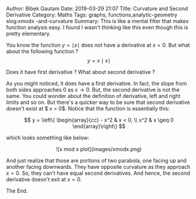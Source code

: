Author: Bibek Gautam
Date: 2019-03-29 21:07
Title: Curvature and Second Derivative
Category: Maths
Tags: graphs, functions,analytic-geometry
slog:xmodx -and-curvature
Summary: This is like a mental filter that makes function analysis easy. I found I wasn't thinking like this even though this is pretty elementary.

You know the function $y = \mid x \mid$ does not have a derivative at $x = 0$.
But what about the following function ?
$$  y  = x \mid x \mid $$

Does it have first derivative ? What about second derivative ?

As you might noticed, it does have a first derivative. In fact, the slope from
both sides approaches $0$ as $x\to 0$. But, the second derivative is
not the same. You could wonder about the definition of derivative, left and
right limits and so on. But there's a quicker way to be sure that second derivative
doesn't exist at $ x = 0$. Notice that the function is essentially this:

$$ y = \left\{
  \begin{array}{cc}
    - x^2 & x <  0, \\
    x^2 & x \geq 0
  \end{array}\right\}
$$

which looks something like below: 
<div style="text-align:center">
![x mod x plot](images/xmodx.png)
</div>

And just realize that those are portions of two parabola, one facing up and
another facing downwards. They have opposite curvature as they approach $x=0$.
So, they can't have equal second derivatives. And hence, the second derivative doesn't exit at
$x=0$.

The End.
